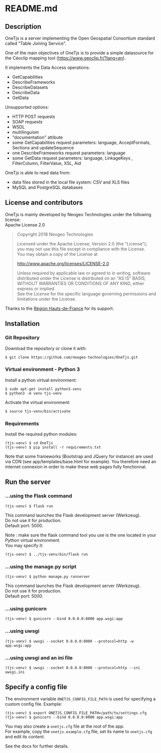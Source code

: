 # README.md

## Description

OneTjs is a server implementing the Open Geospatial Consortium standard called "Table Joining Service".

One of the main objectives of OneTjs is to provide a simple datasource for the Céoclip mapping tool
(https://www.geoclip.fr/?lang=en).

It implements the Data Access operations:
* GetCapabilities
* DescribeFrameworks
* DescribeDatasets
* DescribeData
* GetData

Unsupported options:
* HTTP POST requests
* SOAP requests
* WSDL
* multilinguism
* "documentation" attibute
* some GetCapabilities request parameters: language, AcceptFormats, Sections and updateSequence
* one DescribeFrameworks request parameters: language
* some GetData request parameters: language, LinkageKeys , FilterColumn, FilterValue, XSL, Aid

OneTjs is able to read data from:
* data files stored in the local file system: CSV and XLS files
* MySQL and PostgreSQL databases


## License and contributors

OneTjs is mainly developed by Neogeo Technologies under the following license:  
Apache License 2.0

> Copyright 2018 Neogeo Technologies  
>  
> Licensed under the Apache License, Version 2.0 (the "License");  
> you may not use this file except in compliance with the License.  
> You may obtain a copy of the License at  
>  
> http://www.apache.org/licenses/LICENSE-2.0
>  
> Unless required by applicable law or agreed to in writing, software  
> distributed under the License is distributed on an "AS IS" BASIS,  
> WITHOUT WARRANTIES OR CONDITIONS OF ANY KIND, either express or implied.  
> See the License for the specific language governing permissions and  
> limitations under the License.


Thanks to the [Région Hauts-de-France](http://www.hautsdefrance.fr/) for its support.


## Installation

### Git Repository

Download the repository or clone it with:

`$ git clone https://github.com/neogeo-technologies/OneTjs.git`


### Virtual environment - Python 3

Install a python virtual environment:

    $ sudo apt-get install python3-venv
    $ python3 -m venv tjs-venv

Activate the virtual environment:

    $ source tjs-venv/bin/activate


### Requirements

Install the required python modules:

    (tjs-venv) $ cd OneTjs
    (tjs-venv) $ pip install -r requirements.txt

Note that some frameworks (Bootstrap and JQuery for instance) are used via CDN (see app/templates/base.html for example). You therefore need an internet 
connexion in order to make these web pages fully fonctionnal.


## Run the server

### ...using the Flask command

    (tjs-venv) $ flask run

This command launches the Flask development server (Werkzeug).  
Do not use it for production.  
Default port: 5000.

Note : make sure the flask command tool you use is the one located in your Python virtual environment.  
You may specify it:

    (tjs-venv) $ ../tjs-venv/bin/flask run
    

### ...using the manage.py script

    (tjs-venv) $ python manage.py runserver

This command launches the Flask development server (Werkzeug).  
Do not use it for production.  
Default port: 5000.


### ...using gunicorn

    (tjs-venv) $ gunicorn --bind 0.0.0.0:8000 app.wsgi:app


### ...using uwsgi

    (tjs-venv) $ uwsgi --socket 0.0.0.0:8000 --protocol=http -w app.wsgi:app
    

### ...using uwsgi and an ini file

    (tjs-venv) $ uwsgi --socket 0.0.0.0:8000 --protocol=http --ini uwsgi.ini

## Specify a config file

The environment variable `ONETJS_CONFIG_FILE_PATH` is used for specifying a custom config file.
Example:

    (tjs-venv) $ export ONETJS_CONFIG_FILE_PATH=/path/to/settings.cfg
    (tjs-venv) $ gunicorn --bind 0.0.0.0:8000 app.wsgi:app

You may also create a `onetjs.cfg` file at the root of the app.  
For example, copy the `onetjs.example.cfg` file, set its name to `onetjs.cfg` and edit its content.

See the docs for further details.
